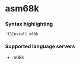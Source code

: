 # asm68k
<!--- THIS DOCUMENT IS AUTOMATICALLY GENERATED, DON'T EDIT IT -->

### Syntax highlighting

```vim
:TSInstall m68k
```

### Supported language servers

- m68k
